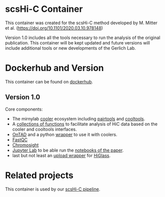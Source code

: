 # scsHi-C Container
This container was created for the scsHi-C method developed by M. Mitter et al. (https://doi.org/10.1101/2020.03.10.978148)

Version 1.0 includes all the tools necessary to run the analysis of the original publication.
This container will be kept updated and future versions will include additional tools or new developments of the Gerlich Lab.

# Dockerhub and Version
This container can be found on [dockerhub](https://hub.docker.com/r/gerlichlab/scshic_docker).
## Version 1.0 
Core components:
- The mirnylab [cooler](https://github.com/mirnylab/cooler) ecosystem including [pairtools](https://github.com/mirnylab/pairtools) and [cooltools](https://github.com/mirnylab/cooltools).
- A [collections of functions](https://github.com/gerlichlab/ngs) to facilitate analysis of HiC data based on the cooler and cooltools interfaces.
- [OnTAD](https://github.com/anlin00007/OnTAD) and a python [wrapper](https://github.com/cchlanger/cooler_ontad) to use it with coolers.
- [FastQC](http://www.bioinformatics.babraham.ac.uk/projects/fastqc/)
- [Chromosight](https://github.com/koszullab/chromosight)
- [Jupyter Lab](https://jupyterlab.readthedocs.io/en/latest/) to be able run the [notebooks of the paper](https://github.com/gerlichlab/scshic_analysis).
- last but not least an [upload wrapper](https://github.com/Mittmich/higlassupload) for [HiGlass](https://github.com/higlass/higlass).
  

# Related projects
This container is used by our [scsHi-C pipeline](https://github.com/gerlichlab/scshic_pipeline).
